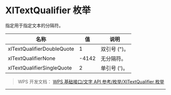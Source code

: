 # XlTextQualifier 枚举

指定用于指定文本的分隔符。

| 名称                       | 值    | 说明         |
|----------------------------|-------|--------------|
| xlTextQualifierDoubleQuote | 1     | 双引号 (")。 |
| xlTextQualifierNone        | -4142 | 无分隔符。   |
| xlTextQualifierSingleQuote | 2     | 单引号 (')。 |

> WPS 开发文档： [WPS 基础接口/文字 API 参考/枚举/XlTextQualifier 枚举](https://qn.cache.wpscdn.cn/encs/doc/office_v19/topics/WPS%20%E5%9F%BA%E7%A1%80%E6%8E%A5%E5%8F%A3/%E6%96%87%E5%AD%97%20API%20%E5%8F%82%E8%80%83/%E6%9E%9A%E4%B8%BE/XlTextQualifier%20%E6%9E%9A%E4%B8%BE.html)

------------------------------------------------------------------------
